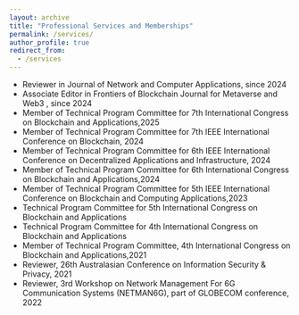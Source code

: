 ```yaml
---
layout: archive
title: "Professional Services and Memberships"
permalink: /services/
author_profile: true
redirect_from:
  - /services
---
```



* Reviewer in Journal of Network and Computer Applications, since 2024
* Associate Editor in Frontiers of Blockchain Journal for Metaverse and Web3 , since 2024
* Member of Technical Program Committee for 7th International Congress on Blockchain and Applications,2025
* Member of Technical Program Committee for 7th IEEE International Conference on Blockchain, 2024 
* Member of Technical Program Committee for 6th IEEE International Conference on Decentralized Applications and Infrastructure, 2024
* Member of Technical Program Committee for 6th International Congress on Blockchain and Applications,2024
* Member of Technical Program Committee for 5th IEEE International Conference on Blockchain and Computing Applications,2023
* Technical Program Committee for 5th International Congress on Blockchain and Applications 
* Technical Program Committee for 4th International Congress on Blockchain and Applications 
* Member of Technical Program Committee, 4th International Congress on Blockchain and Applications,2021
* Reviewer, 26th Australasian Conference on Information Security & Privacy, 2021
* Reviewer, 3rd Workshop on Network Management For 6G Communication Systems (NETMAN6G), part of GLOBECOM conference, 2022


<!--(https://books.google.com/books?id=9GBMEAAAQBAJ&pg=PR9&lpg=PR9&dq=syed+badruddoja+ACISP+2021&source=bl&ots=N9uU3gGDbB&sig=ACfU3U2i3gcrSwDfSp_IjXSgCRLb1veV8g&hl=en&sa=X&ved=2ahUKEwjDzcyY5ZD8AhUrkmoFHa8sD90Q6AF6BAglEAM#v=onepage&q&f=false)
(https://www.blockchain-congress.net/organization/program-committee)
-->



<!-- ## DEIA Commitment
Diversity, equity, inclusion and accessibility are inevitable in the classroom and the research laboratory as it is essential for academic development and excellence. I will actively pursue opportunities to enhance diversity and opportunities for students from historically underrepresented backgrounds in research, the classroom, and across campus at the University of Texas at El Paso. As part of my efforts to recruit minority students, I will seek out scholarship and fellowship opportunities in my lab, the department, and external institutes. Moreover, I will seek National Science Foundation (NSF) funding such as "Broadening Participation in STEM" to recruit and train minority graduate students in my field and provide mentoring to women and minority students to encourage them to pursue academic careers. I will work with students and faculty regardless of their race, ethnicity, gender, age, religion, language, abilities/disabilities, sexual orientation, socioeconomic status, or country of origin. My goal is to uphold these values and lead by example through outreach to international scientific communication and advance women's and minority representation through leadership and participation in programs. -->
